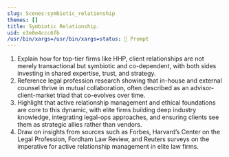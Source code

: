 ```yaml
---
slug: Scenes:symbiotic_relationship
themes: []
title: Symbiotic Relationship.
uid: e3e0e4ccc6fb
/usr/bin/xargs=/usr/bin/xargs=status: 💬 Prompt
---
```

1. Explain how for top-tier firms like HHP, client relationships are not merely transactional but symbiotic and co-dependent, with both sides investing in shared expertise, trust, and strategy.
2. Reference legal profession research showing that in-house and external counsel thrive in mutual collaboration, often described as an advisor-client-market triad that co-evolves over time.
3. Highlight that active relationship management and ethical foundations are core to this dynamic, with elite firms building deep industry knowledge, integrating legal-ops approaches, and ensuring clients see them as strategic allies rather than vendors.
4. Draw on insights from sources such as Forbes, Harvard’s Center on the Legal Profession, Fordham Law Review, and Reuters surveys on the imperative for active relationship management in elite law firms.
